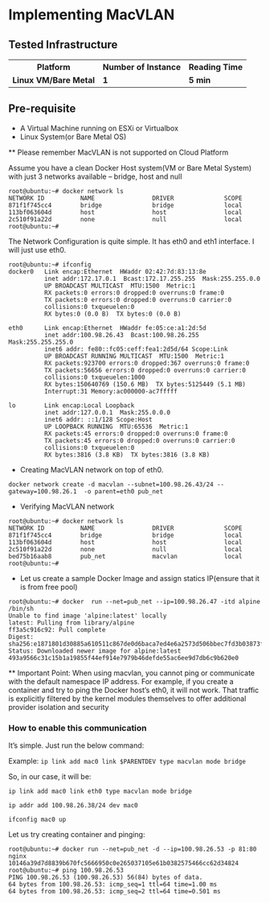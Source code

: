 # Implementing MacVLAN 



## Tested Infrastructure

<table class="tg">
  <tr>
    <th class="tg-yw4l"><b>Platform</b></th>
    <th class="tg-yw4l"><b>Number of Instance</b></th>
    <th class="tg-yw4l"><b>Reading Time</b></th>
    
  </tr>
  <tr>
    <td class="tg-yw4l"><b> Linux VM/Bare Metal</b></td>
    <td class="tg-yw4l"><b>1</b></td>
    <td class="tg-yw4l"><b>5 min</b></td>
    
  </tr>
  
</table>

## Pre-requisite

- A Virtual Machine running on ESXi or Virtualbox 
- Linux System(or Bare Metal OS)

** Please remember MacVLAN is not supported on Cloud Platform


Assume you have a clean Docker Host system(VM or Bare Metal System) with just 3 networks available – bridge, host and null

```docker
root@ubuntu:~# docker network ls
NETWORK ID          NAME                DRIVER              SCOPE
871f1f745cc4        bridge              bridge              local
113bf063604d        host                host                local
2c510f91a22d        none                null                local
root@ubuntu:~#
```

The Network Configuration is quite simple. It has eth0 and eth1 interface. I will just use eth0.

```docker
root@ubuntu:~# ifconfig
docker0   Link encap:Ethernet  HWaddr 02:42:7d:83:13:8e
          inet addr:172.17.0.1  Bcast:172.17.255.255  Mask:255.255.0.0
          UP BROADCAST MULTICAST  MTU:1500  Metric:1
          RX packets:0 errors:0 dropped:0 overruns:0 frame:0
          TX packets:0 errors:0 dropped:0 overruns:0 carrier:0
          collisions:0 txqueuelen:0
          RX bytes:0 (0.0 B)  TX bytes:0 (0.0 B)

eth0      Link encap:Ethernet  HWaddr fe:05:ce:a1:2d:5d
          inet addr:100.98.26.43  Bcast:100.98.26.255  Mask:255.255.255.0
          inet6 addr: fe80::fc05:ceff:fea1:2d5d/64 Scope:Link
          UP BROADCAST RUNNING MULTICAST  MTU:1500  Metric:1
          RX packets:923700 errors:0 dropped:367 overruns:0 frame:0
          TX packets:56656 errors:0 dropped:0 overruns:0 carrier:0
          collisions:0 txqueuelen:1000
          RX bytes:150640769 (150.6 MB)  TX bytes:5125449 (5.1 MB)
          Interrupt:31 Memory:ac000000-ac7fffff

lo        Link encap:Local Loopback
          inet addr:127.0.0.1  Mask:255.0.0.0
          inet6 addr: ::1/128 Scope:Host
          UP LOOPBACK RUNNING  MTU:65536  Metric:1
          RX packets:45 errors:0 dropped:0 overruns:0 frame:0
          TX packets:45 errors:0 dropped:0 overruns:0 carrier:0
          collisions:0 txqueuelen:0
          RX bytes:3816 (3.8 KB)  TX bytes:3816 (3.8 KB)
```

- Creating MacVLAN network on top of eth0.

```docker
docker network create -d macvlan --subnet=100.98.26.43/24 --gateway=100.98.26.1  -o parent=eth0 pub_net
```

- Verifying MacVLAN network

```docker
root@ubuntu:~# docker network ls
NETWORK ID          NAME                DRIVER              SCOPE
871f1f745cc4        bridge              bridge              local
113bf063604d        host                host                local
2c510f91a22d        none                null                local
bed75b16aab8        pub_net             macvlan             local
root@ubuntu:~#
```

- Let us create a sample Docker Image and assign statics IP(ensure that it is from free pool)

```docker
root@ubuntu:~# docker  run --net=pub_net --ip=100.98.26.47 -itd alpine /bin/sh
Unable to find image 'alpine:latest' locally
latest: Pulling from library/alpine
ff3a5c916c92: Pull complete
Digest: sha256:e1871801d30885a610511c867de0d6baca7ed4e6a2573d506bbec7fd3b03873f
Status: Downloaded newer image for alpine:latest
493a9566c31c15b1a19855f44ef914e7979b46defde55ac6ee9d7db6c9b620e0
```

** Important Point: When using macvlan, you cannot ping or communicate with the default namespace IP address. For example, if you create a container and try to ping the Docker host’s eth0, it will not work. That traffic is explicitly filtered by the kernel modules themselves to offer additional provider isolation and security

### How to enable this communication

It’s simple. Just run the below command:

Example: `ip link add mac0 link $PARENTDEV type macvlan mode bridge`

So, in our case, it will be:

```docker
ip link add mac0 link eth0 type macvlan mode bridge

ip addr add 100.98.26.38/24 dev mac0

ifconfig mac0 up
```

Let us try creating container and pinging:

```docker
root@ubuntu:~# docker run --net=pub_net -d --ip=100.98.26.53 -p 81:80 nginx
10146a39d7d8839b670fc5666950c0e265037105e61b0382575466cc62d34824
root@ubuntu:~# ping 100.98.26.53
PING 100.98.26.53 (100.98.26.53) 56(84) bytes of data.
64 bytes from 100.98.26.53: icmp_seq=1 ttl=64 time=1.00 ms
64 bytes from 100.98.26.53: icmp_seq=2 ttl=64 time=0.501 ms
```
